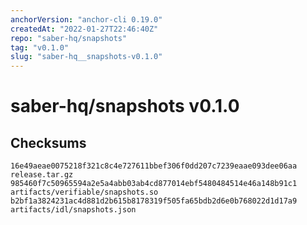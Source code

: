 ```yaml
---
anchorVersion: "anchor-cli 0.19.0"
createdAt: "2022-01-27T22:46:40Z"
repo: "saber-hq/snapshots"
tag: "v0.1.0"
slug: "saber-hq__snapshots-v0.1.0"
---
```

# saber-hq/snapshots v0.1.0
## Checksums
```
16e49aeae0075218f321c8c4e727611bbef306f0dd207c7239eaae093dee06aa  release.tar.gz
985460f7c50965594a2e5a4abb03ab4cd877014ebf5480484514e46a148b91c1  artifacts/verifiable/snapshots.so
b2bf1a3824231ac4d881d2b615b8178319f505fa65bdb2d6e0b768022d1d17a9  artifacts/idl/snapshots.json
```
